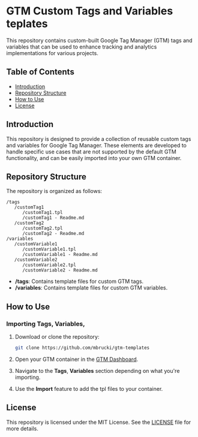 
# GTM Custom Tags and Variables teplates

This repository contains custom-built Google Tag Manager (GTM) tags and variables that can be used to enhance tracking and analytics implementations for various projects.

## Table of Contents

- [Introduction](#introduction)
- [Repository Structure](#repository-structure)
- [How to Use](#how-to-use)
- [License](#license)

## Introduction

This repository is designed to provide a collection of reusable custom tags and variables for Google Tag Manager. These elements are developed to handle specific use cases that are not supported by the default GTM functionality, and can be easily imported into your own GTM container.

## Repository Structure

The repository is organized as follows:

```
/tags
   /customTag1
      /customTag1.tpl
      /customTag1 - Readme.md
   /customTag2
      /customTag2.tpl
      /customTag2 - Readme.md
/variables
   /customVariable1
      /customVariable1.tpl
      /customVariable1 - Readme.md
   /customVariable2
      /customVariable2.tpl
      /customVariable2 - Readme.md
```

- **/tags**: Contains template files for custom GTM tags.
- **/variables**: Contains template files for custom GTM variables.


## How to Use

### Importing Tags, Variables,

1. Download or clone the repository:

    ```bash
    git clone https://github.com/mbrucki/gtm-templates
    ```

2. Open your GTM container in the [GTM Dashboard](https://tagmanager.google.com/).

3. Navigate to the **Tags**, **Variables** section depending on what you're importing.

4. Use the **Import** feature to add the tpl files to your container.


## License

This repository is licensed under the MIT License. See the [LICENSE](LICENSE) file for more details.
